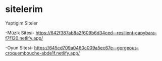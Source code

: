 # sitelerim
Yaptigim Siteler

-Müzik Sitesi-
https://642f387ab8a2f609b6d34ced--resilient-capybara-f7f120.netlify.app/

-Oyun Sitesi-
https://645cd709a0460c009a5ec67e--gorgeous-croquembouche-abde1f.netlify.app/
